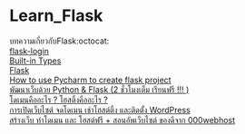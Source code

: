# Learn_Flask
บทความเกี่ยวกับFlask:octocat:<br>
[flask-login](https://stackpython.medium.com/flask-login-logout-%E0%B8%81%E0%B8%B2%E0%B8%A3%E0%B8%AA%E0%B8%A3%E0%B9%89%E0%B8%B2%E0%B8%87%E0%B8%A3%E0%B8%B0%E0%B8%9A%E0%B8%9A%E0%B8%A2%E0%B8%B7%E0%B8%99%E0%B8%A2%E0%B8%B1%E0%B8%99%E0%B8%95%E0%B8%B1%E0%B8%A7%E0%B8%95%E0%B8%99-authentication-systems-%E0%B9%82%E0%B8%94%E0%B8%A2%E0%B9%83%E0%B8%8A%E0%B9%89-flask-python-micro-web-8b4948c84c67)<br>
[Built-in Types](https://docs.python.org/3.9/library/stdtypes.html#list)<br>
[Flask](https://pythonbasics.org/flask-login/)<br>
[How to use Pycharm to create flask project](https://www.youtube.com/watch?v=jaNjzjojqUQ)<br>
[พัฒนาเว็บด้วย Python & Flask (2 ชั่วโมงเต็ม เรียนฟรี !!! )](https://www.youtube.com/watch?v=2M_DXEqpTF8&t=68s)<br>
[โดเมนคืออะไร ? โฮสติ้งคืออะไร ?](https://www.youtube.com/watch?v=8eTyBTXfGP0)<br>
[การเปิดเว็บไซต์ จดโดเมน เช่าโฮสต์ติ้ง และติดตั้ง WordPress](https://www.youtube.com/watch?v=aYKvBWdCg3w)<br>
[สร้างเว็บ ทำโดเมน และ โฮสต์ฟรี + สอนอัพเว็บไซต์ ของดีจาก 000webhost](https://www.youtube.com/watch?v=uQe1FhGz_gs&list=RDCMUCeKE6wQHTt5JpS9_RsH4hrg&index=2)<br>
[]()<br>
[]()<br>
[]()<br>
[]()<br>
